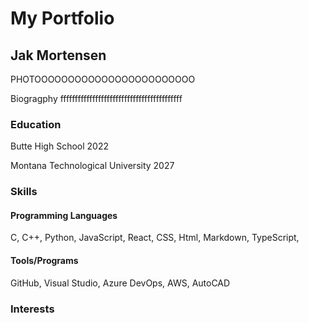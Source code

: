 # My Portfolio

## Jak Mortensen

PHOTOOOOOOOOOOOOOOOOOOOOOOOO

Biogragphy ffffffffffffffffffffffffffffffffffffffffff

### Education

Butte High School 2022

Montana Technological University 2027

### Skills

#### Programming Languages

C, C++, Python, JavaScript, React, CSS, Html, Markdown, TypeScript, 

#### Tools/Programs

GitHub, Visual Studio, Azure DevOps, AWS, AutoCAD

### Interests


